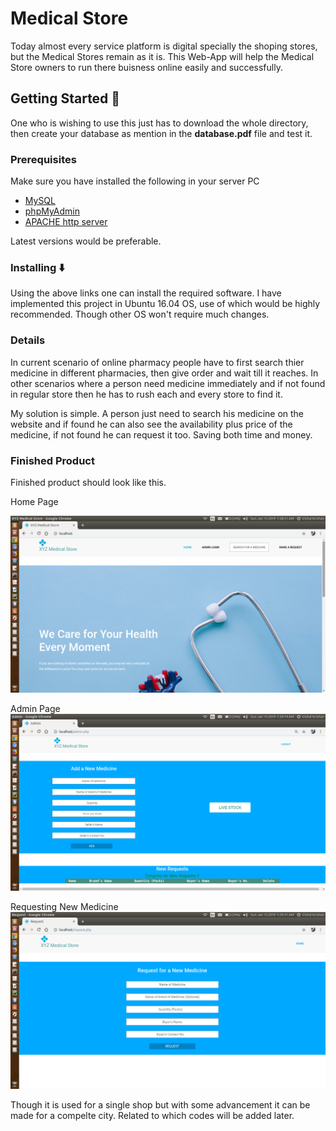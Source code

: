 # Medical Store
Today almost every service platform is digital specially the shoping stores, but the Medical Stores remain as it is. This 
Web-App will help the Medical Store owners to run there buisness online easily and successfully.

## Getting Started :pill:
One who is wishing to use this just has to download the whole directory, then create your database as mention in the 
**database.pdf** file and test it.

### Prerequisites
Make sure you have installed the following in your server PC
* [MySQL](https://dev.mysql.com/downloads/)
* [phpMyAdmin](https://www.phpmyadmin.net/downloads/)
* [APACHE http server](https://httpd.apache.org/download.cgi)

Latest versions would be preferable.

### Installing :arrow_down:
Using the above links one can install the required software. I have implemented this project in Ubuntu 16.04 OS, use of which
would be highly recommended. Though other OS won't require much changes.

### Details
In current scenario of online pharmacy people have to first search thier medicine in different pharmacies, then give order and
wait till it reaches.
In other scenarios where a person need medicine immediately and if not found in regular store then he has to rush each and
every store to find it.

My solution is simple. A person just need to search his medicine on the website and if found he can also see the availability
plus price of the medicine, if not found he can request it too. Saving both time and money.

### Finished Product
Finished product should look like this.

Home Page

![](img/Home.png)

Admin Page
![](img/Admin.png)

Requesting New Medicine
![](img/Request.png)

Though it is used for a single shop but with some advancement it can be made for a compelte city. Related to which codes will
be added later.

